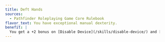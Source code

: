 ```yaml
---
title: Deft Hands
sources:
  - Pathfinder Roleplaying Game Core Rulebook
flavor_text: You have exceptional manual dexterity.
benefit: |
  You get a +2 bonus on [Disable Device](/skills/disable-device/) and [Sleight of Hand](/skills/sleight-of-hand/) skill checks. If you have 10 or more ranks in one of these skills, the bonus increases to +4 for that skill.
---
```


